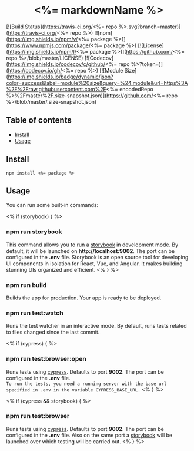 <h1 align="center"><strong><%= markdownName %></strong></h1>

[![Build Status](https://travis-ci.org/<%= repo %>.svg?branch=master)](https://travis-ci.org/<%= repo %>)
[![npm](https://img.shields.io/npm/v/<%= package %>)](https://www.npmjs.com/package/<%= package %>)
[![License](https://img.shields.io/npm/l/<%= package %>)](https://github.com/<%= repo %>/blob/master/LICENSE)
[![Codecov](https://img.shields.io/codecov/c/github/<%= repo %>?token=<token>)](https://codecov.io/gh/<%= repo %>) <!-- TODO: add codecov token -->
[![Module Size](https://img.shields.io/badge/dynamic/json?color=success&label=module%20size&query=%24.module&url=https%3A%2F%2Fraw.githubusercontent.com%2F<%= encodedRepo %>%2Fmaster%2F.size-snapshot.json)](https://github.com/<%= repo %>/blob/master/.size-snapshot.json)


## Table of contents

<!--ts-->
   * [Install](#install)
   * [Usage](#usage)
<!--te-->

## Install

```
npm install <%= package %>
```

## Usage

You can run some built-in commands:

<% if (storybook) { %>
### **npm run storybook**

This command allows you to run a [storybook](https://storybook.js.org/) in development mode. By default, it will be launched on **http://localhost:9002**. The port can be configured in the **.env** file. Storybook is an open source tool for developing UI components in isolation for React, Vue, and Angular. It makes building stunning UIs organized and efficient.
<% } %>

### **npm run build**

Builds the app for production. Your app is ready to be deployed.

### **npm run test:watch**

Runs the test watcher in an interactive mode. By default, runs tests related to files changed since the last commit.

<% if (cypress) { %>
### **npm run test:browser:open**

Runs tests using [cypress](https://www.cypress.io/). Defaults to port **9002**. The port can be configured in the **.env** file. \
``
To run the tests, you need a running server with the base url specified in .env in the variable CYPRESS_BASE_URL.
``
<% } %>

<% if (cypress && storybook) { %>
### **npm run test:browser**

Runs tests using [cypress](https://www.cypress.io/). Defaults to port **9002**. The port can be configured in the **.env** file. Also on the same port a [storybook](https://storybook.js.org/) will be launched over which testing will be carried out.
<% } %>

